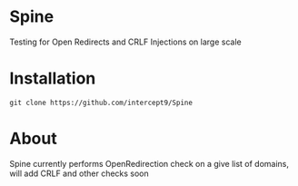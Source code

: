 # Spine
Testing for Open Redirects and CRLF Injections on large scale

# Installation
```
git clone https://github.com/intercept9/Spine
```
# About
Spine currently performs OpenRedirection check on a give list of domains, will add CRLF and other checks soon 
